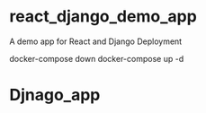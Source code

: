# react_django_demo_app
A demo app for React and Django Deployment

docker-compose down
docker-compose up -d
# Djnago_app
